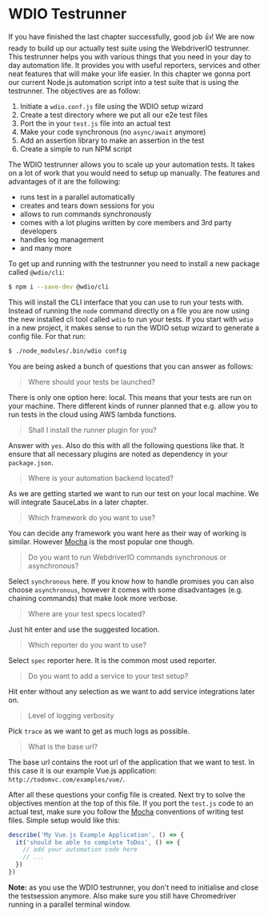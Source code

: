 WDIO Testrunner
===============

If you have finished the last chapter successfully, good job 👍! We are now ready to build up our actually test suite using the WebdriverIO testrunner. This testrunner helps you with various things that you need in your day to day automation life. It provides you with useful reporters, services and other neat features that will make your life easier. In this chapter we gonna port our current Node.js automation script into a test suite that is using the testrunner. The objectives are as follow:

1. Initiate a `wdio.conf.js` file using the WDIO setup wizard
2. Create a test directory where we put all our e2e test files
3. Port the in your `test.js` file into an actual test
4. Make your code synchronous (no `async/await` anymore)
5. Add an assertion library to make an assertion in the test
6. Create a simple to run NPM script

The WDIO testrunner allows you to scale up your automation tests. It takes on a lot of work that you would need to setup up manually. The features and advantages of it are the following:

- runs test in a parallel automatically
- creates and tears down sessions for you
- allows to run commands synchronously
- comes with a lot plugins written by core members and 3rd party developers
- handles log management
- and many more

To get up and running with the testrunner you need to install a new package called `@wdio/cli`:

```sh
$ npm i --save-dev @wdio/cli
```

This will install the CLI interface that you can use to run your tests with. Instead of running the `node` command directly on a file you are now using the new installed cli tool called `wdio` to run your tests. If you start with `wdio` in a new project, it makes sense to run the WDIO setup wizard to generate a config file. For that run:

```sh
$ ./node_modules/.bin/wdio config
```

You are being asked a bunch of questions that you can answer as follows:

> Where should your tests be launched?

There is only one option here: local. This means that your tests are run on your machine. There different kinds of runner planned that e.g. allow you to run tests in the cloud using AWS lambda functions.

> Shall I install the runner plugin for you?

Answer with `yes`. Also do this with all the following questions like that. It ensure that all necessary plugins are noted as dependency in your `package.json`.

> Where is your automation backend located?

As we are getting started we want to run our test on your local machine. We will integrate SauceLabs in a later chapter.

> Which framework do you want to use?

You can decide any framework you want here as their way of working is similar. However [Mocha](https://mochajs.org/) is the most popular one though.

> Do you want to run WebdriverIO commands synchronous or asynchronous?

Select `synchronous` here. If you know how to handle promises you can also choose `asynchronous`, however it comes with some disadvantages (e.g. chaining commands) that make look more verbose.

> Where are your test specs located?

Just hit enter and use the suggested location.

> Which reporter do you want to use?

Select `spec` reporter here. It is the common most used reporter.

> Do you want to add a service to your test setup?

Hit enter without any selection as we want to add service integrations later on.

> Level of logging verbosity

Pick `trace` as we want to get as much logs as possible.

> What is the base url?

The base url contains the root url of the application that we want to test. In this case it is our example Vue.js application: `http://todomvc.com/examples/vue/`.

After all these questions your config file is created. Next try to solve the objectives mention at the top of this file. If you port the `test.js` code to an actual test, make sure you follow the [Mocha](https://mochajs.org/) conventions of writing test files. Simple setup would like this:

```js
describe('My Vue.js Example Application', () => {
  it('should be able to complete ToDos', () => {
    // add your automation code here
    // ...
  })
})
```

__Note:__ as you use the WDIO testrunner, you don't need to initialise and close the testsession anymore. Also make sure you still have Chromedriver running in a parallel terminal window.
